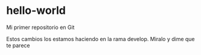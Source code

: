 # hello-world
Mi primer repositorio en Git

Estos cambios los estamos haciendo en la rama develop. 
Miralo y dime que te parece
